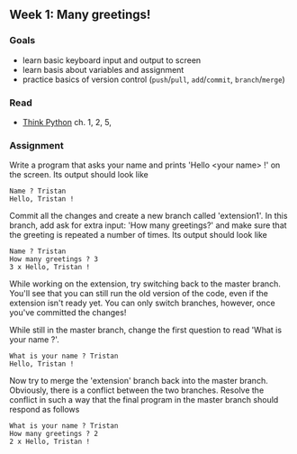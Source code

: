 ## Week 1: Many greetings!

### Goals

* learn basic keyboard input and output to screen
* learn basis about variables and assignment
* practice basics of version control (`push`/`pull`, `add`/`commit`, `branch`/`merge`)

### Read

* [Think Python](http://www.greenteapress.com/thinkpython/) ch. 1, 2, 5, 

### Assignment

Write a program that asks your name and prints 'Hello \<your name\> !' on the screen. Its output should look like

	Name ? Tristan
	Hello, Tristan !
	
Commit all the changes and create a new branch called 'extension1'. In this branch, add ask for extra input: 'How many greetings?' and make sure that the greeting is repeated a number of times. Its output should look like

	Name ? Tristan
	How many greetings ? 3
	3 x Hello, Tristan !
	
While working on the extension, try switching back to the master branch. You'll see that you can still run the old version of the code, even if the extension isn't ready yet. You can only switch branches, however, once you've committed the changes!

While still in the master branch, change the first question to read 'What is your name ?'.

	What is your name ? Tristan
	Hello, Tristan !
	
Now try to merge the 'extension' branch back into the master branch. Obviously, there is a conflict between the two branches. Resolve the conflict in such a way that the final program in the master branch should respond as follows

	What is your name ? Tristan
	How many greetings ? 2
	2 x Hello, Tristan !